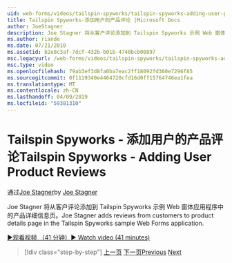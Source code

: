 ```yaml
---
uid: web-forms/videos/tailspin-spyworks/tailspin-spyworks-adding-user-product-reviews
title: Tailspin Spyworks-添加用户的产品评论 |Microsoft Docs
author: JoeStagner
description: Joe Stagner 将从客户评论添加到 Tailspin Spyworks 示例 Web 窗体应用程序中的产品详细信息页。
ms.author: riande
ms.date: 07/21/2010
ms.assetid: b2e8c3af-7dcf-432b-b01b-4740bcb00897
msc.legacyurl: /web-forms/videos/tailspin-spyworks/tailspin-spyworks-adding-user-product-reviews
msc.type: video
ms.openlocfilehash: 79ab3ef3d8fa0ba7eac2ff18092fd360e7296f85
ms.sourcegitcommit: 0f1119340e4464720cfd16d0ff15764746ea1fea
ms.translationtype: MT
ms.contentlocale: zh-CN
ms.lasthandoff: 04/09/2019
ms.locfileid: "59381310"
---
```

# <a name="tailspin-spyworks---adding-user-product-reviews"></a><span data-ttu-id="b6f1d-103">Tailspin Spyworks - 添加用户的产品评论</span><span class="sxs-lookup"><span data-stu-id="b6f1d-103">Tailspin Spyworks - Adding User Product Reviews</span></span>

<span data-ttu-id="b6f1d-104">通过[Joe Stagner](https://github.com/JoeStagner)</span><span class="sxs-lookup"><span data-stu-id="b6f1d-104">by [Joe Stagner](https://github.com/JoeStagner)</span></span>

<span data-ttu-id="b6f1d-105">Joe Stagner 将从客户评论添加到 Tailspin Spyworks 示例 Web 窗体应用程序中的产品详细信息页。</span><span class="sxs-lookup"><span data-stu-id="b6f1d-105">Joe Stagner adds reviews from customers to product details page in the Tailspin Spyworks sample Web Forms application.</span></span>

[<span data-ttu-id="b6f1d-106">&#9654;观看视频 （41 分钟）</span><span class="sxs-lookup"><span data-stu-id="b6f1d-106">&#9654; Watch video (41 minutes)</span></span>](https://channel9.msdn.com/Blogs/ASP-NET-Site-Videos/tailspin-spyworks-adding-user-product-reviews)

> [!div class="step-by-step"]
> <span data-ttu-id="b6f1d-107">[上一页](tailspin-spyworks-final-check-out.md)
> [下一页](tailspin-spyworks-displaying-user-reviews.md)</span><span class="sxs-lookup"><span data-stu-id="b6f1d-107">[Previous](tailspin-spyworks-final-check-out.md)
[Next](tailspin-spyworks-displaying-user-reviews.md)</span></span>
